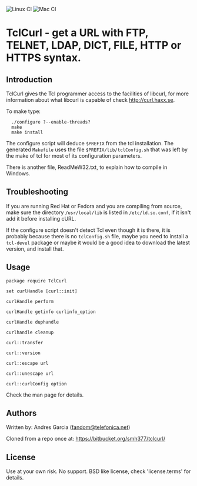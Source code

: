 ![Linux CI](https://github.com/flightaware/tclcurl-fa/workflows/Linux%20CI/badge.svg)
![Mac CI](https://github.com/flightaware/tclcurl-fa/workflows/Mac%20CI/badge.svg)

# TclCurl - get a URL with FTP, TELNET, LDAP, DICT, FILE, HTTP or HTTPS syntax.

## Introduction

TclCurl gives the Tcl programmer access to the facilities of libcurl, for more information
about what libcurl is capable of check http://curl.haxx.se.

To make type:

      ./configure ?--enable-threads?
      make
      make install

The configure script will deduce `$PREFIX` from the tcl installation.
The generated `Makefile` uses the file `$PREFIX/lib/tclConfig.sh` that was left by
the make of tcl for most of its configuration parameters.

There is another file, ReadMeW32.txt, to explain how to compile in Windows.

## Troubleshooting

If you are running Red Hat or Fedora and you are compiling from source,
make sure the directory `/usr/local/lib` is listed in `/etc/ld.so.conf`,
if it isn't add it before installing cURL.

If the configure script doesn't detect Tcl even though it is there, it
is probably because there is no `tclConfig.sh` file, maybe you need
to install a `tcl-devel` package or maybe it would be a good idea
to download the latest version, and install that.

## Usage

    package require TclCurl

    set curlHandle [curl::init]

    curlHandle perform

    curlHandle getinfo curlinfo_option

    curlHandle duphandle

    curlhandle cleanup

    curl::transfer

    curl::version

    curl::escape url

    curl::unescape url

    curl::curlConfig option

Check the man page for details.

## Authors

Written by:  Andres Garcia (fandom@telefonica.net)

Cloned from a repo once at:  https://bitbucket.org/smh377/tclcurl/

## License

Use at your own risk.  No support.
BSD like license, check 'license.terms' for details.
